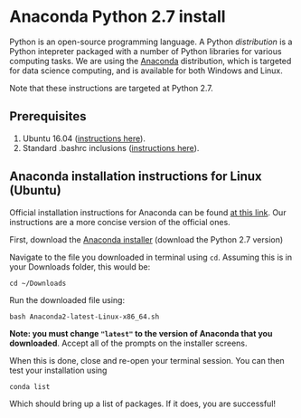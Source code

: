 # Anaconda Python 2.7 install
Python is an open-source programming language.  A Python *distribution* is a Python intepreter packaged with a number of Python libraries for various computing tasks.  We are using the [Anaconda](https://www.anaconda.com/) distribution, which is targeted for data science computing, and is available for both Windows and Linux.  

Note that these instructions are targeted at Python 2.7.

## Prerequisites
   1. Ubuntu 16.04 ([instructions here](https://github.com/riplaboratory/Kanaloa/tree/master/SoftwareInstallation/Ubuntu)).
   2. Standard .bashrc inclusions ([instructions here](https://github.com/riplaboratory/Kanaloa/tree/master/SoftwareInstallation/.bashrc_inclusions)).

## Anaconda installation instructions for Linux (Ubuntu)
Official installation instructions for Anaconda can be found [at this link](https://docs.anaconda.com/anaconda/install/linux).  Our instructions are a more concise version of the official ones.

First, download the [Anaconda installer](https://www.anaconda.com/download/#linux) (download the Python 2.7 version)
 
Navigate to the file you downloaded in terminal using `cd`.  Assuming this is in your Downloads folder, this would be:

```
cd ~/Downloads
```

Run the downloaded file using:

```
bash Anaconda2-latest-Linux-x86_64.sh
```

__Note: you must change `"latest"` to the version of Anaconda that you downloaded__.  Accept all of the prompts on the installer screens.

When this is done, close and re-open your terminal session.  You can then test your installation using

```
conda list
```

Which should bring up a list of packages.  If it does, you are successful!
